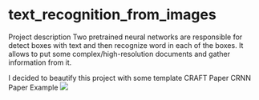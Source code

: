 # text_recognition_from_images

Project description
Two pretrained neural networks are responsible for detect boxes with text and then recognize word in each of the boxes. It allows to put some complex/high-resolution documents and gather information from it.

I decided to beautify this project with some template
CRAFT Paper
CRNN Paper
Example
![](image/img1.PNG)

